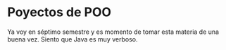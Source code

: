 # Poyectos de POO
Ya voy en séptimo semestre y es momento de tomar esta materia de una buena vez. Siento que Java es muy verboso.